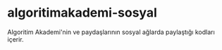 # algoritimakademi-sosyal
Algoritim Akademi'nin ve paydaşlarının sosyal ağlarda paylaştığı kodları içerir.
